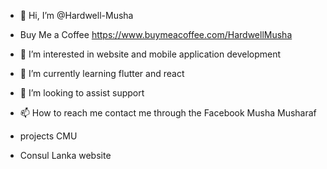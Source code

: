 - 👋 Hi, I’m @Hardwell-Musha
- Buy Me a Coffee https://www.buymeacoffee.com/HardwellMusha
- 👀 I’m interested in website and mobile application development 
- 🌱 I’m currently learning  flutter and react
- 💞️ I’m looking to assist support 
- 📫 How to reach me contact me through the Facebook Musha Musharaf

- projects CMU
- Consul Lanka website 
<!---
Hardwell-Musha/Hardwell-Musha is a ✨ special ✨ repository because its `README.md` (this file) appears on your GitHub profile.
You can click the Preview link to take a look at your changes.
--->
